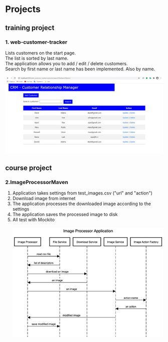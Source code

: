 # Projects

<h2>training project</h2>
<h3><b>1.</b> web-customer-tracker</h3>

Lists customers on the start page.<br>
The list is sorted by last name.<br>
The application allows you to add / edit / delete customers.<br>
Search by first name or last name has been implemented. Also by name.<br><br>
![](https://github.com/Evgenij-Pavlenko/Projects/blob/main/screenshots/web_customer_tracker.jpg)


<h2>course project</h2>
<h3><b>2.</b>ImageProcessorMaven</h3>

1. Application takes settings from test_images.csv ("url" and "action")<br>
2. Download image from internet<br>
3. The application processes the downloaded image according to the settings<br>
4. The application saves the processed image to disk<br>
5. All test with Mockito<br><br>
![](https://github.com/Evgenij-Pavlenko/Projects/blob/main/screenshots/ImageProcessorApplication.png)

